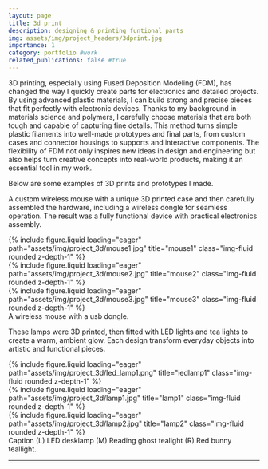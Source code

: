 ```yaml
---
layout: page
title: 3d print
description: designing & printing funtional parts
img: assets/img/project_headers/3dprint.jpg
importance: 1
category: portfolio #work
related_publications: false #true
---
```



3D printing, especially using Fused Deposition Modeling (FDM), has changed the way I quickly create parts for electronics and detailed projects. By using advanced plastic materials, I can build strong and precise pieces that fit perfectly with electronic devices. Thanks to my background in materials science and polymers, I carefully choose materials that are both tough and capable of capturing fine details. This method turns simple plastic filaments into well-made prototypes and final parts, from custom cases and connector housings to supports and interactive components. The flexibility of FDM not only inspires new ideas in design and engineering but also helps turn creative concepts into real-world products, making it an essential tool in my work.

Below are some examples of 3D prints and prototypes I made.

A custom wireless mouse with a unique 3D printed case and then carefully assembled the hardware, including a wireless dongle for seamless operation. The result was a fully functional device with practical electronics assembly.


<div class="row">
    <div class="col-sm mt-3 mt-md-0">
        {% include figure.liquid loading="eager" path="assets/img/project_3d/mouse1.jpg" title="mouse1" class="img-fluid rounded z-depth-1" %}
    </div>
    <div class="col-sm mt-3 mt-md-0">
        {% include figure.liquid loading="eager" path="assets/img/project_3d/mouse2.jpg" title="mouse2" class="img-fluid rounded z-depth-1" %}
    </div>
    <div class="col-sm mt-3 mt-md-0">
        {% include figure.liquid loading="eager" path="assets/img/project_3d/mouse3.jpg" title="mouse3" class="img-fluid rounded z-depth-1" %}
    </div>
</div>
<div class="caption">
    A wireless mouse with a usb dongle.
</div>

These lamps were 3D printed, then fitted with LED lights and tea lights to create a warm, ambient glow. Each design transform everyday objects into artistic and functional pieces.


<div class="row">
    <div class="col-sm mt-3 mt-md-0">
        {% include figure.liquid loading="eager" path="assets/img/project_3d/led_lamp1.png" title="ledlamp1" class="img-fluid rounded z-depth-1" %}
    </div>
    <div class="col-sm mt-3 mt-md-0">
        {% include figure.liquid loading="eager" path="assets/img/project_3d/lamp1.jpg" title="lamp1" class="img-fluid rounded z-depth-1" %}
    </div>
    <div class="col-sm mt-3 mt-md-0">
        {% include figure.liquid loading="eager" path="assets/img/project_3d/lamp2.jpg" title="lamp2" class="img-fluid rounded z-depth-1" %}
    </div>
</div>
<div class="caption">
    Caption (L) LED desklamp (M) Reading ghost tealight (R) Red bunny teallight.
</div>





---

